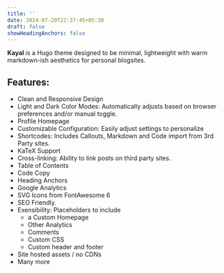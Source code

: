 ```yaml
---
title: ''
date: 2024-07-20T22:37:45+05:30
draft: false
showHeadingAnchors: false
---
```


**Kayal** is a Hugo theme designed to be minimal, lightweight with warm markdown-ish aesthetics for personal blogsites.

## Features:
- Clean and Responsive Design
- Light and Dark Color Modes: Automatically adjusts based on browser preferences and/or manual toggle.
- Profile Homepage
- Customizable Configuration: Easily adjust settings to personalize
- Shortcodes: Includes Callouts, Markdown and Code import from 3rd Party sites.
- KaTeX Support
- Cross-linking: Ability to link posts on third party sites.
- Table of Contents
- Code Copy
- Heading Anchors
- Google Analytics
- SVG Icons from FontAwesome 6
- SEO Friendly.
- Exensibility: Placeholders to include
    - a Custom Homepage
    - Other Analytics
    - Comments
    - Custom CSS
    - Custom header and footer
- Site hosted assets / no CDNs
- Many more
